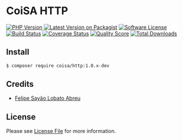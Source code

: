 # CoiSA HTTP

[![PHP Version][ico-php]][link-packagist]
[![Latest Version on Packagist][ico-version]][link-packagist]
[![Software License][ico-license]](LICENSE)
[![Build Status][ico-build]][link-build]
[![Coverage Status][ico-scrutinizer]][link-scrutinizer]
[![Quality Score][ico-code-quality]][link-code-quality]
[![Total Downloads][ico-downloads]][link-downloads]

## Install

```sh
$ composer require coisa/http:1.0.x-dev
```

## Credits

- [Felipe Sayão Lobato Abreu][link-author]

## License

Please see [License File](LICENSE) for more information.

[ico-version]: https://img.shields.io/packagist/v/coisa/http.svg?style=flat-square
[ico-php]: https://img.shields.io/packagist/php-v/coisa/http.svg?style=flat-square
[ico-license]: https://img.shields.io/github/license/coisa/http.svg?style=flat-square
[ico-build]: https://img.shields.io/scrutinizer/build/g/coisa/http/master.svg?style=flat-square
[ico-scrutinizer]: https://img.shields.io/scrutinizer/coverage/g/coisa/http.svg?style=flat-square
[ico-code-quality]: https://img.shields.io/scrutinizer/g/coisa/http.svg?style=flat-square
[ico-downloads]: https://img.shields.io/packagist/dt/coisa/http.svg?style=flat-square

[link-packagist]: https://packagist.org/packages/coisa/http
[link-build]: https://scrutinizer-ci.com/g/coisa/http
[link-scrutinizer]: https://scrutinizer-ci.com/g/coisa/http/code-structure
[link-code-quality]: https://scrutinizer-ci.com/g/coisa/http
[link-downloads]: https://packagist.org/packages/coisa/http
[link-author]: https://github.com/coisa
